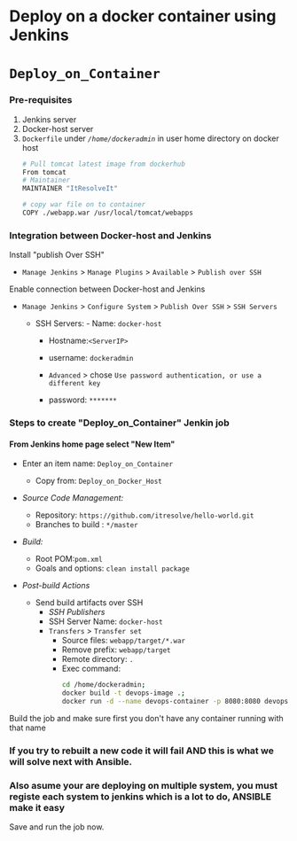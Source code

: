 # Deploy on a docker container using Jenkins 
# `Deploy_on_Container`

### Pre-requisites

1. Jenkins server 
2. Docker-host server 
3. `Dockerfile` under *`/home/dockeradmin`* in user home directory on docker host 
   ```sh 
   # Pull tomcat latest image from dockerhub 
   From tomcat
   # Maintainer
   MAINTAINER "ItResolveIt" 

   # copy war file on to container 
   COPY ./webapp.war /usr/local/tomcat/webapps
   
### Integration between Docker-host and Jenkins

Install "publish Over SSH"
 - `Manage Jenkins` > `Manage Plugins` > `Available` > `Publish over SSH`

Enable connection between Docker-host and Jenkins

- `Manage Jenkins` > `Configure System` > `Publish Over SSH` > `SSH Servers` 

	- SSH Servers:
                - Name: `docker-host`
		- Hostname:`<ServerIP>`
		- username: `dockeradmin`
               
       -  `Advanced` > chose `Use password authentication, or use a different key`
		 - password: `*******`
 
### Steps to create "Deploy_on_Container" Jenkin job
#### From Jenkins home page select "New Item"
   - Enter an item name: `Deploy_on_Container`
     - Copy from: `Deploy_on_Docker_Host`
     
   - *Source Code Management:*
      - Repository: `https://github.com/itresolve/hello-world.git`
      - Branches to build : `*/master`  
 

   - *Build:*
     - Root POM:`pom.xml`
     - Goals and options: `clean install package`

 - *Post-build Actions*
   - Send build artifacts over SSH
     - *SSH Publishers*
      - SSH Server Name: `docker-host`
       - `Transfers` >  `Transfer set`
            - Source files: `webapp/target/*.war`
	       - Remove prefix: `webapp/target`
	       - Remote directory: `.`
	       - Exec command: 
                ```sh 
                cd /home/dockeradmin;
                docker build -t devops-image .; 
                docker run -d --name devops-container -p 8080:8080 devops-image;
                ```
		
Build the job and make sure first you don't have any container running with that name

### If you try to rebuilt a new code it will fail AND this is what we will solve next with Ansible.
### Also asume your are deploying on multiple system, you must registe each system to jenkins which is a lot to do, ANSIBLE make it easy
Save and run the job now.

